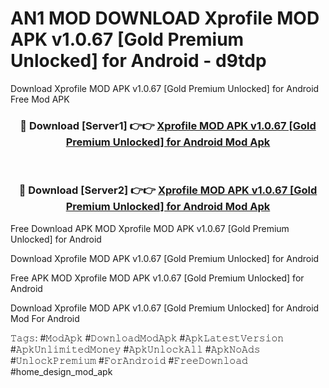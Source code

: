 # AN1 MOD DOWNLOAD Xprofile MOD APK v1.0.67 [Gold Premium Unlocked] for Android - d9tdp
Download Xprofile MOD APK v1.0.67 [Gold Premium Unlocked] for Android Free Mod APK

<div align="center">
<h3>🔴 Download [Server1] 👉👉 <a href="https://apk-comot.site?title=Xprofile_MOD_APK_v1.0.67_[Gold_Premium_Unlocked]_for_Android">Xprofile MOD APK v1.0.67 [Gold Premium Unlocked] for Android Mod Apk</a></h3><br>

<h3>🔴 Download [Server2] 👉👉 <a href="https://apk-comot.site?title=Xprofile_MOD_APK_v1.0.67_[Gold_Premium_Unlocked]_for_Android">Xprofile MOD APK v1.0.67 [Gold Premium Unlocked] for Android Mod Apk</a></h3>
</div>


Free Download APK MOD Xprofile MOD APK v1.0.67 [Gold Premium Unlocked] for Android

Download Xprofile MOD APK v1.0.67 [Gold Premium Unlocked] for Android 

Free APK MOD Xprofile MOD APK v1.0.67 [Gold Premium Unlocked] for Android 

Download Xprofile MOD APK v1.0.67 [Gold Premium Unlocked] for Android Mod For Android

𝚃𝚊𝚐𝚜: #𝙼𝚘𝚍𝙰𝚙𝚔 #𝙳𝚘𝚠𝚗𝚕𝚘𝚊𝚍𝙼𝚘𝚍𝙰𝚙𝚔 #𝙰𝚙𝚔𝙻𝚊𝚝𝚎𝚜𝚝𝚅𝚎𝚛𝚜𝚒𝚘𝚗 #𝙰𝚙𝚔𝚄𝚗𝚕𝚒𝚖𝚒𝚝𝚎𝚍𝙼𝚘𝚗𝚎𝚢 #𝙰𝚙𝚔𝚄𝚗𝚕𝚘𝚌𝚔𝙰𝚕𝚕 #𝙰𝚙𝚔𝙽𝚘𝙰𝚍𝚜 #𝚄𝚗𝚕𝚘𝚌𝚔𝙿𝚛𝚎𝚖𝚒𝚞𝚖 #𝙵𝚘𝚛𝙰𝚗𝚍𝚛𝚘𝚒𝚍 #𝙵𝚛𝚎𝚎𝙳𝚘𝚠𝚗𝚕𝚘𝚊𝚍 #home_design_mod_apk